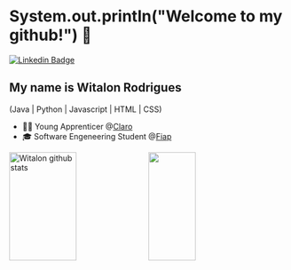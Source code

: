 
<h1>System.out.println("Welcome to my github!") 👋</h1>

[![Linkedin Badge](https://img.shields.io/badge/-LinkedIn-6633cc?style=flat-square&logo=Linkedin&logoColor=white&link=https://www.linkedin.com/in/witalon)](https://www.linkedin.com/in/witalon)


## My name is Witalon Rodrigues
(Java | Python | Javascript | HTML | CSS)
- 👩‍💻 Young Apprenticer @[Claro](https://www.claro.com.br/)
- 🎓 Software Engeneering Student @[Fiap](https://www.fiap.com.br/graduacao/bacharelado/engenharia-de-software/)

<div align="left">   
  <img width="49%" height="195px" src="https://github-readme-stats.vercel.app/api?username=witalonrgs&show_icons=true&count_private=true&hide_border=true&title_color=00bfbf&icon_color=00bfbf&text_color=c9d1d9&bg_color=0d1117" alt="Witalon github stats" /> 
  <img width="41%" height="195px" src="https://github-readme-stats.vercel.app/api/top-langs/?username=witalonrgs&layout=compact&hide_border=true&title_color=00bfbf&text_color=00bfbf&bg_color=0d1117" />
</div>
